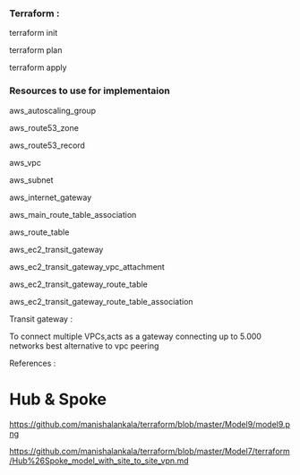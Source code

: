 
### Terraform :

terraform init

terraform plan

terraform apply



### Resources to use for implementaion

aws_autoscaling_group

aws_route53_zone

aws_route53_record

aws_vpc

aws_subnet

aws_internet_gateway

aws_main_route_table_association

aws_route_table

aws_ec2_transit_gateway

aws_ec2_transit_gateway_vpc_attachment

aws_ec2_transit_gateway_route_table

aws_ec2_transit_gateway_route_table_association






Transit gateway :

To connect multiple VPCs,acts as a gateway connecting up to 5.000 networks best alternative to vpc peering





References :

# Hub & Spoke 

https://github.com/manishalankala/terraform/blob/master/Model9/model9.png

https://github.com/manishalankala/terraform/blob/master/Model7/terraform/Hub%26Spoke_model_with_site_to_site_vpn.md

